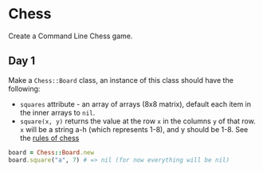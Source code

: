 # Chess

Create a Command Line Chess game.

Day 1
-------

Make a `Chess::Board` class, an instance of this class should have the following:

- `squares` attribute - an array of arrays (8x8 matrix), default each item in the inner arrays to `nil`.
- `square(x, y)` returns the value at the row `x` in the columns `y` of that row. `x` will be a string a-h (which represents 1-8), and y should be 1-8. See the [rules of chess](http://www.chessvariants.com/d.chess/chess.html)

```rb
board = Chess::Board.new
board.square("a", 7) # => nil (for now everything will be nil)
```
